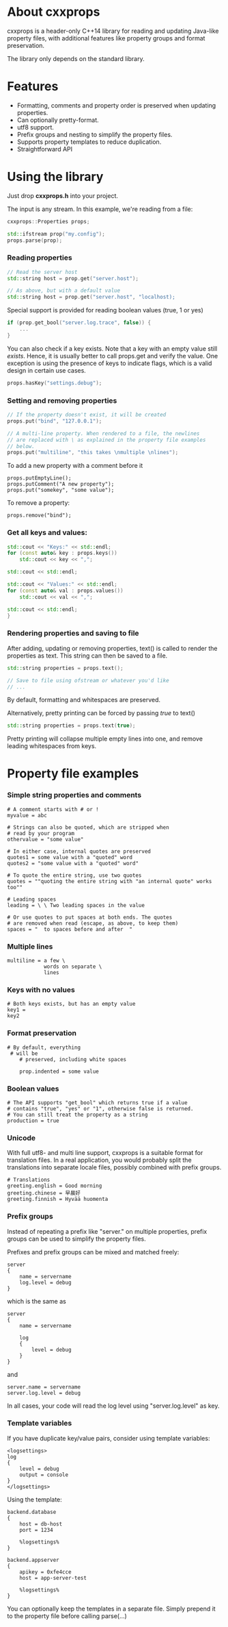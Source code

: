 # About cxxprops

cxxprops is a header-only C++14 library for reading and updating Java-like property files, with
additional features like property groups and format preservation.

The library only depends on the standard library.

# Features

* Formatting, comments and property order is preserved when updating properties.
* Can optionally pretty-format.
* utf8 support.
* Prefix groups and nesting to simplify the property files.
* Supports property templates to reduce duplication.
* Straightforward API

# Using the library

Just drop **cxxprops.h** into your project.

The input is any stream. In this example, we're reading
from a file:

```c++
cxxprops::Properties props;

std::ifstream prop("my.config");
props.parse(prop);
```

### Reading properties

```c++
// Read the server host
std::string host = prop.get("server.host");

// As above, but with a default value
std::string host = prop.get("server.host", "localhost);
```

Special support is provided for reading boolean values (true, 1 or yes)

```c++
if (prop.get_bool("server.log.trace", false)) {
    ...
}
```

You can also check if a key exists. Note that a key with an empty value
still *exists*. Hence, it is usually better to call props.get and
verify the value. One exception is using the presence of
keys to indicate flags, which is a valid design in certain use cases.

```c++
props.hasKey("settings.debug");
```

### Setting and removing properties

```c++
// If the property doesn't exist, it will be created
props.put("bind", "127.0.0.1");

// A multi-line property. When rendered to a file, the newlines
// are replaced with \ as explained in the property file examples
// below.
props.put("multiline", "this takes \nmultiple \nlines");
```

To add a new property with a comment before it
```
props.putEmptyLine();
props.putComment("A new property");
props.put("somekey", "some value");
```

To remove a property:
```
props.remove("bind");
```

### Get all keys and values:

```c++
std::cout << "Keys:" << std::endl;
for (const auto& key : props.keys())
    std::cout << key << ",";

std::cout << std::endl;

std::cout << "Values:" << std::endl;
for (const auto& val : props.values())
    std::cout << val << ",";

std::cout << std::endl;
}
```

### Rendering properties and saving to file

After adding, updating or removing properties, text() is called to
render the properties as text. This string can then be saved to a file.

```c++
std::string properties = props.text();

// Save to file using ofstream or whatever you'd like
// ...
```

By default, formatting and whitespaces are preserved.

Alternatively, pretty printing can be forced by passing *true* to text()

```c++
std::string properties = props.text(true);
```

Pretty printing will collapse multiple empty lines into one, and remove
leading whitespaces from keys.

# Property file examples

### Simple string properties and comments

```
# A comment starts with # or !
myvalue = abc

# Strings can also be quoted, which are stripped when
# read by your program
othervalue = "some value"

# In either case, internal quotes are preserved
quotes1 = some value with a "quoted" word
quotes2 = "some value with a "quoted" word"

# To quote the entire string, use two quotes
quotes = ""quoting the entire string with "an internal quote" works too""

# Leading spaces
leading = \ \ Two leading spaces in the value

# Or use quotes to put spaces at both ends. The quotes
# are removed when read (escape, as above, to keep them)
spaces = "  to spaces before and after  "

```

### Multiple lines
```
multiline = a few \
            words on separate \
            lines
```

### Keys with no values
```
# Both keys exists, but has an empty value
key1 =
key2
```

### Format preservation
```
# By default, everything
 # will be
    # preserved, including white spaces

    prop.indented = some value
```

### Boolean values
```
# The API supports "get_bool" which returns true if a value
# contains "true", "yes" or "1", otherwise false is returned.
# You can still treat the property as a string
production = true
```

### Unicode
With full utf8- and multi line support, cxxprops is a suitable format
for translation files. In a real  application, you would probably
split the translations into separate locale files, possibly combined
with prefix groups.

```
# Translations
greeting.english = Good morning
greeting.chinese = 早晨好
greeting.finnish = Hyvää huomenta
```

### Prefix groups
Instead of repeating a prefix like "server." on multiple properties, prefix
groups can be used to simplify the property files.

Prefixes and prefix groups can be mixed and matched freely:

```
server
{
    name = servername
    log.level = debug
}
```

which is the same as

```
server
{
    name = servername

    log
    {
        level = debug
    }
}
```

and

```
server.name = servername
server.log.level = debug
```

In all cases, your code will read the log level using "server.log.level" as key.

### Template variables
If you have duplicate key/value pairs, consider using template variables:

```
<logsettings>
log
{
    level = debug
    output = console
}
</logsettings>
```

Using the template:

```
backend.database
{
    host = db-host
    port = 1234

    %logsettings%
}

backend.appserver
{
    apikey = 0xfe4cce
    host = app-server-test

    %logsettings%
}

```

You can optionally keep the templates in a separate file. Simply prepend it to
the property file before calling parse(...)